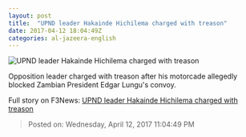 ```yaml
---
layout: post
title:  "UPND leader Hakainde Hichilema charged with treason"
date: 2017-04-12 18:04:49Z
categories: al-jazeera-english
---
```


![UPND leader Hakainde Hichilema charged with treason](http://www.aljazeera.com/mritems/Images/2017/4/12/520b482c11664320aeef1c0cd291f290_18.jpg)

Opposition leader charged with treason after his motorcade allegedly blocked Zambian President Edgar Lungu's convoy.


Full story on F3News: [UPND leader Hakainde Hichilema charged with treason](http://www.f3nws.com/n/zBKYgE)

> Posted on: Wednesday, April 12, 2017 11:04:49 PM

